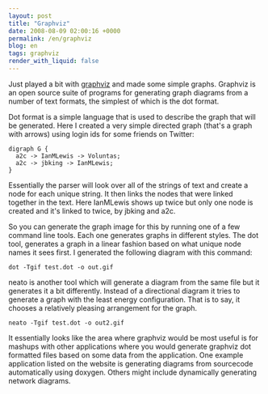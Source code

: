 ```yaml
---
layout: post
title: "Graphviz"
date: 2008-08-09 02:00:16 +0000
permalink: /en/graphviz
blog: en
tags: graphviz
render_with_liquid: false
---
```


<!-- textlint-disable rousseau -->

Just played a bit with [graphviz](http://www.graphviz.org/) and made some
simple graphs. Graphviz is an open source suite of programs for generating
graph diagrams from a number of text formats, the simplest of which is the dot
format.

Dot format is a simple language that is used to describe the graph that will be
generated. Here I created a very simple directed graph (that's a graph with
arrows) using login ids for some friends on Twitter:

```text
digraph G {
  a2c -> IanMLewis -> Voluntas;
  a2c -> jbking -> IanMLewis;
}
```

Essentially the parser will look over all of the strings of text and create a
node for each unique string. It then links the nodes that were linked together
in the text. Here IanMLewis shows up twice but only one node is created and
it's linked to twice, by jbking and a2c.

So you can generate the graph image for this by running one of a few command
line tools. Each one generates graphs in different styles. The dot tool,
generates a graph in a linear fashion based on what unique node names it sees
first. I generated the following diagram with this command:

```shell
dot -Tgif test.dot -o out.gif
```

neato is another tool which will generate a diagram from the same file but it generates it a bit differently. Instead of a directional diagram it tries to generate a graph with the least energy configuration. That is to say, it chooses a relatively pleasing arrangement for the graph.

```shell
neato -Tgif test.dot -o out2.gif
```

It essentially looks like the area where graphviz would be most useful is for
mashups with other applications where you would generate graphviz dot formatted
files based on some data from the application. One example application listed
on the website is generating diagrams from sourcecode automatically using
doxygen. Others might include dynamically generating network diagrams.

<!-- textlint-enable rousseau -->
